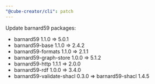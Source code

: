 ```yaml
---
"@cube-creator/cli": patch
---
```


Update barnard59 packages:
- barnard59 1.1.0 => 5.0.1
- barnard59-base 1.1.0 => 2.4.2
- barnard59-formats 1.1.0 => 2.1.1
- barnard59-graph-store 1.0.0 => 5.1.2
- barnard59-http 1.1.1 => 2.0.0
- barnard59-rdf 1.0.0 => 3.4.0
- barnard59-validate-shacl 0.3.0 => barnard59-shacl 1.4.5
